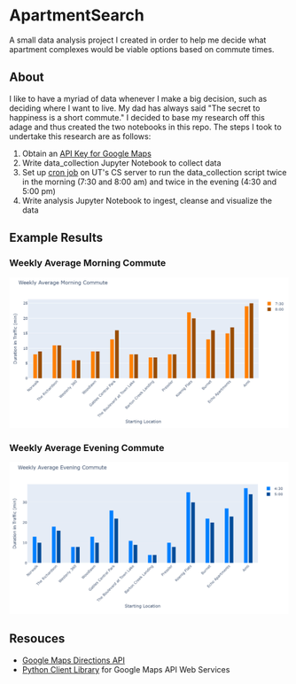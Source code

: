 # ApartmentSearch
A small data analysis project I created in order to help me decide what apartment complexes would be viable options based on commute times.

## About
I like to have a myriad of data whenever I make a big decision, such as deciding where I want to live. My dad has always said "The secret to happiness is a short commute." I decided to base my research off this adage and thus created the two notebooks in this repo. The steps I took to undertake this research are as follows:
1. Obtain an <a href="https://developers.google.com/maps/documentation/javascript/get-api-key">API Key for Google Maps</a>
2. Write data_collection Jupyter Notebook to collect data
3. Set up <a href="https://www.cyberciti.biz/faq/how-do-i-add-jobs-to-cron-under-linux-or-unix-oses/">cron job</a> on UT's CS server to run the data_collection script twice in the morning (7:30 and 8:00 am) and twice in the evening (4:30 and 5:00 pm)
4. Write analysis Jupyter Notebook to ingest, cleanse and visualize the data

## Example Results
### Weekly Average Morning Commute
<img src="https://github.com/dmbrannon/ApartmentSearch/blob/master/screenshots/weekly_morning_averages.png" alt="screenshot of Weekly Average Morning Commute" />

### Weekly Average Evening Commute
<img src="https://github.com/dmbrannon/ApartmentSearch/blob/master/screenshots/weekly_evening_averages.png" alt="screenshot of Weekly Average Evening Commute" />

## Resouces
- <a href="https://developers.google.com/maps/documentation/directions/intro">Google Maps Directions API</a>
- <a href="https://github.com/googlemaps/google-maps-services-python">Python Client Library</a> for Google Maps API Web Services

